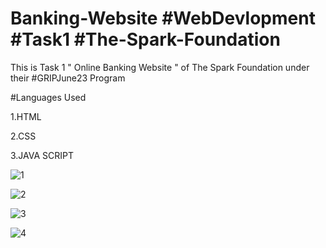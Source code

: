 # Banking-Website #WebDevlopment #Task1 #The-Spark-Foundation

This is Task 1 " Online Banking Website " of The Spark Foundation under their #GRIPJune23 Program

#Languages Used

1.HTML

2.CSS

3.JAVA SCRIPT

![1](https://github.com/vaish-0316/Banking-Website/assets/135457846/51177806-0124-4fa6-9b03-0d0ac3d3f53c)

![2](https://github.com/vaish-0316/Banking-Website/assets/135457846/34e6b35b-7e5a-47b8-88a0-353f69ac0355)

![3](https://github.com/vaish-0316/Banking-Website/assets/135457846/e67ca2eb-088d-47b2-a2c9-d1d2c229b0d0)

![4](https://github.com/vaish-0316/Banking-Website/assets/135457846/46cca908-ef75-4ecf-9007-77fb939f05b3)
